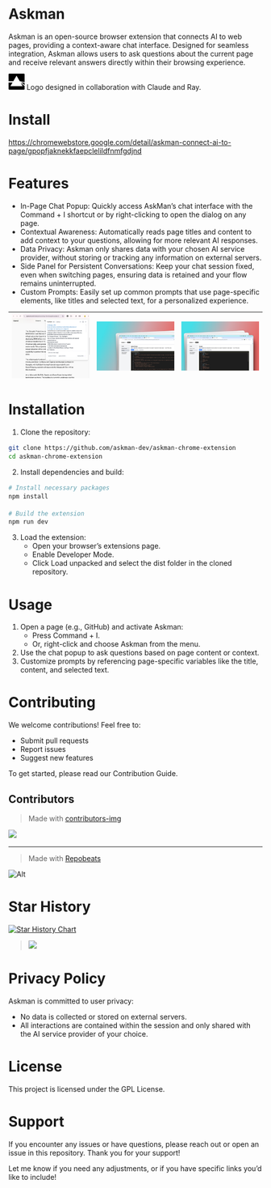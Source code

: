 # Askman 

Askman is an open-source browser extension that connects AI to web pages, providing a context-aware chat interface. Designed for seamless integration, Askman allows users to ask questions about the current page and receive relevant answers directly within their browsing experience.

<img src="public/icon@2x.svg" width="32px" alt="logo" />  Logo designed in collaboration with Claude and Ray.

# Install
https://chromewebstore.google.com/detail/askman-connect-ai-to-page/gpopfjaknekkfaepclelildfnmfgdjnd


# Features

- In-Page Chat Popup: Quickly access AskMan’s chat interface with the Command + I shortcut or by right-clicking to open the dialog on any page.
- Contextual Awareness: Automatically reads page titles and content to add context to your questions, allowing for more relevant AI responses.
- Data Privacy: Askman only shares data with your chosen AI service provider, without storing or tracking any information on external servers.
- Side Panel for Persistent Conversations: Keep your chat session fixed, even when switching pages, ensuring data is retained and your flow remains uninterrupted.
- Custom Prompts: Easily set up common prompts that use page-specific elements, like titles and selected text, for a personalized experience.

| ![screenshot](.github/public/0.0.12.png) | ![screenshot](.github/public/114shots_so.png) | ![screenshot](.github/public/715shots_so.png) |
|:---:|:---:|:---:|



# Installation

1. Clone the repository:

```sh
git clone https://github.com/askman-dev/askman-chrome-extension
cd askman-chrome-extension
```

2. Install dependencies and build:

```sh
# Install necessary packages
npm install

# Build the extension
npm run dev
```

3. Load the extension:
    - Open your browser’s extensions page.
    - Enable Developer Mode.
    - Click Load unpacked and select the dist folder in the cloned repository.

# Usage

1. Open a page (e.g., GitHub) and activate Askman:
    - Press Command + I.
    - Or, right-click and choose Askman from the menu.
2. Use the chat popup to ask questions based on page content or context.
3. Customize prompts by referencing page-specific variables like the title, content, and selected text.


# Contributing

We welcome contributions! Feel free to:

- Submit pull requests
- Report issues
- Suggest new features

To get started, please read our Contribution Guide.

## Contributors
> Made with [contributors-img](https://contrib.rocks)

<a href = "https://github.com/askman-dev/askman-chrome-extension/graphs/contributors">
  <img src = "https://contrib.rocks/image?repo=askman-dev/askman-chrome-extension"/>
</a>


---
> Made with [Repobeats](https://repobeats.axiom.co)

![Alt](https://repobeats.axiom.co/api/embed/fb6b527f65d5625d5ab7ea31e01349394eae71fd.svg "Repobeats analytics image")
# Star History

[![Star History Chart](https://api.star-history.com/svg?repos=askman/askman-chrome-extension&type=Date)](https://star-history.com/#askman/askman-chrome-extension&Date)


> 
> <a href="https://www.buymeacoffee.com/chessjoej"><img src="https://img.buymeacoffee.com/button-api/?text=Buy me a coffee&emoji=&slug=chessjoej&button_colour=FFDD00&font_colour=000000&font_family=Cookie&outline_colour=000000&coffee_colour=ffffff" /></a>

# Privacy Policy

Askman is committed to user privacy:
- No data is collected or stored on external servers.
- All interactions are contained within the session and only shared with the AI service provider of your choice.


# License

This project is licensed under the GPL License. 

# Support

If you encounter any issues or have questions, please reach out or open an issue in this repository. Thank you for your support!

Let me know if you need any adjustments, or if you have specific links you’d like to include!
